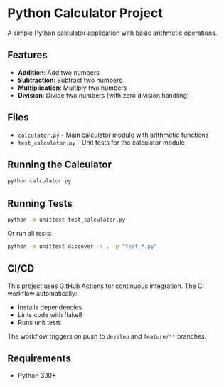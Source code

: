 # Python Calculator Project

A simple Python calculator application with basic arithmetic operations.

## Features

- **Addition**: Add two numbers
- **Subtraction**: Subtract two numbers
- **Multiplication**: Multiply two numbers
- **Division**: Divide two numbers (with zero division handling)

## Files

- `calculator.py` - Main calculator module with arithmetic functions
- `test_calculator.py` - Unit tests for the calculator module

## Running the Calculator

```bash
python calculator.py
```

## Running Tests

```bash
python -m unittest test_calculator.py
```

Or run all tests:

```bash
python -m unittest discover -s . -p "test_*.py"
```

## CI/CD

This project uses GitHub Actions for continuous integration. The CI workflow automatically:
- Installs dependencies
- Lints code with flake8
- Runs unit tests

The workflow triggers on push to `develop` and `feature/**` branches.

## Requirements

- Python 3.10+

